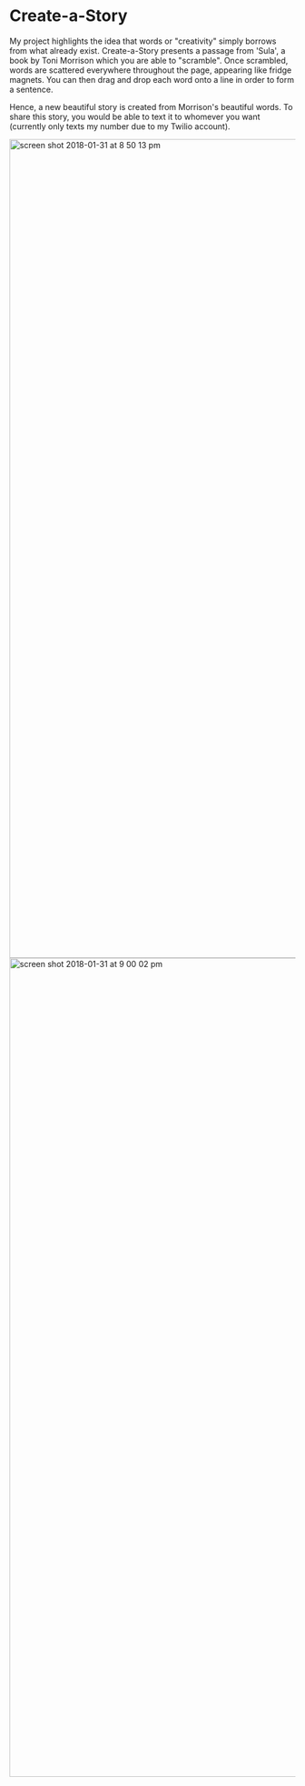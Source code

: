 # Create-a-Story
 
My project highlights the idea that words or "creativity" simply borrows from what already exist. Create-a-Story presents a passage from 'Sula', a book by Toni Morrison which you are able to "scramble". Once scrambled, words are scattered everywhere throughout the page, appearing like fridge magnets. You can then drag and drop each word onto a line in order to form a sentence. 

Hence, a new beautiful story is created from Morrison's beautiful words. To share this story, you would be able to text it to whomever you want (currently only texts my number due to my Twilio account).

<img width="1440" alt="screen shot 2018-01-31 at 8 50 13 pm" src="https://user-images.githubusercontent.com/22034616/35664956-14b7b2b2-06f2-11e8-82e0-25135749d41c.png">

<img width="1440" alt="screen shot 2018-01-31 at 9 00 02 pm" src="https://user-images.githubusercontent.com/22034616/35664957-14c5eb16-06f2-11e8-925c-402e27de8029.png">
